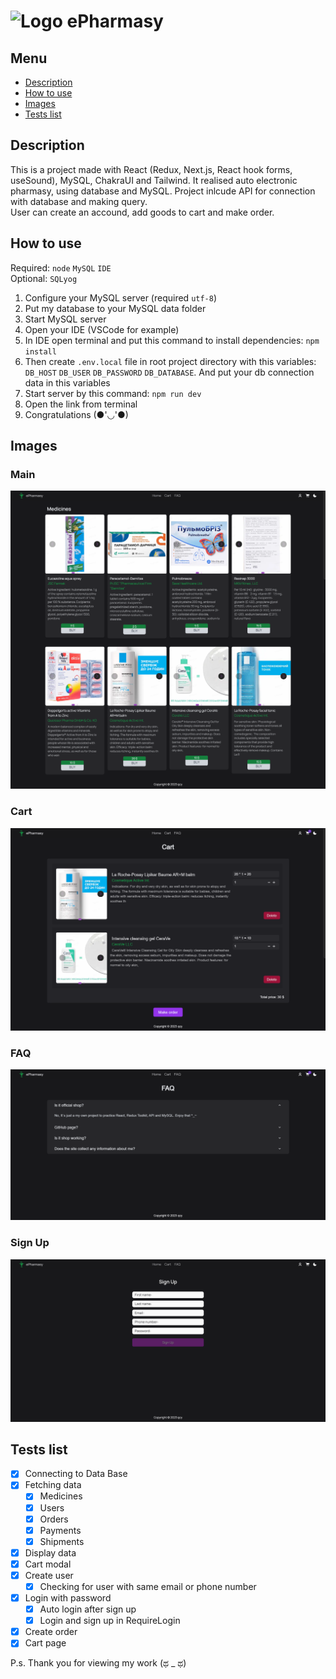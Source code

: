 # ![Logo](https://raw.githubusercontent.com/qcyGH/epharmasy/main/public/favicon.ico "Fortnite shop") ePharmasy

## Menu

- [Description](https://github.com/qcyGH/epharmasy#Description)
- [How to use](https://github.com/qcyGH/epharmasy#How-to-use)
- [Images](https://github.com/qcyGH/epharmasy#Images)
- [Tests list](https://github.com/qcyGH/epharmasy#Tests-list)


## Description

This is a project made with React (Redux, Next.js, React hook forms, useSound), MySQL, ChakraUI and Tailwind. It realised auto electronic pharmasy, using database and MySQL. Project inlcude API for connection with database and making query.  
User can create an accound, add goods to cart and make order. 

## How to use

Required: `node` `MySQL` `IDE`  
Optional: `SQLyog`

1. Configure your MySQL server (required `utf-8`)
2. Put my database to your MySQL data folder
3. Start MySQL server
4. Open your IDE (VSCode for example)
5. In IDE open terminal and put this command to install dependencies: `npm install`
6. Then create `.env.local` file in root project directory with this variables: `DB_HOST` `DB_USER` `DB_PASSWORD` `DB_DATABASE`. And put your db connection data in this variables
7. Start server by this command: `npm run dev`
8. Open the link from terminal
9. Congratulations (●'◡'●)

## Images

### Main
![Main](https://github.com/qcyGH/epharmasy/blob/main/.images/main.png?raw=true)

### Cart
![Cart](https://github.com/qcyGH/epharmasy/blob/main/.images/cart.png?raw=true)

### FAQ
![FAQ](https://github.com/qcyGH/epharmasy/blob/main/.images/faq.png?raw=true)

### Sign Up
![Sign Up](https://github.com/qcyGH/epharmasy/blob/main/.images/signup.png?raw=true)


## Tests list

- [X] Connecting to Data Base
- [X] Fetching data
  - [X] Medicines
  - [X] Users
  - [X] Orders
  - [X] Payments
  - [X] Shipments
- [X] Display data
- [X] Cart modal
- [X] Create user
  - [X] Checking for user with same email or phone number 
- [X] Login with password
  - [X] Auto login after sign up
  - [X] Login and sign up in RequireLogin
- [X] Create order
- [X] Cart page

P.s. Thank you for viewing my work (ಥ _ ಥ)
